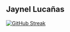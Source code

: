 ## Jaynel Lucañas


[![GitHub Streak](https://streak-stats.demolab.com?user=nel0029&theme=dark&mode=weekly&exclude_days=Sun&card_width=1020)](https://git.io/streak-stats)
